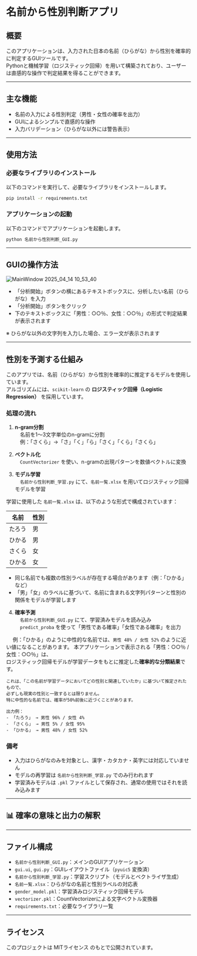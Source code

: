 # 名前から性別判断アプリ

## 概要

このアプリケーションは、入力された日本の名前（ひらがな）から性別を確率的に判定するGUIツールです。  
Pythonと機械学習（ロジスティック回帰）を用いて構築されており、ユーザーは直感的な操作で判定結果を得ることができます。

---

## 主な機能

- 名前の入力による性別判定（男性・女性の確率を出力）
- GUIによるシンプルで直感的な操作
- 入力バリデーション（ひらがな以外には警告表示）

---

## 使用方法

### 必要なライブラリのインストール

以下のコマンドを実行して、必要なライブラリをインストールします。

```bash
pip install -r requirements.txt
```

### アプリケーションの起動

以下のコマンドでアプリケーションを起動します。

```bash
python 名前から性別判断_GUI.py
```

---

## GUIの操作方法

![MainWindow 2025_04_14 10_53_40](https://github.com/user-attachments/assets/91e99106-c0f2-4939-8df9-67d74837db8e)

- 「分析開始」ボタンの横にあるテキストボックスに、分析したい名前（ひらがな）を入力
- 「分析開始」ボタンをクリック
- 下のテキストボックスに「男性：○○％、女性：○○％」の形式で判定結果が表示されます

※ ひらがな以外の文字列を入力した場合、エラー文が表示されます

---

## 性別を予測する仕組み

このアプリでは、名前（ひらがな）から性別を確率的に推定するモデルを使用しています。  
アルゴリズムには、`scikit-learn` の **ロジスティック回帰（Logistic Regression）** を採用しています。

### 処理の流れ

1. **n-gram分割**  
　名前を1～3文字単位のn-gramに分割  
　例：「さくら」→「さ」「く」「ら」「さく」「くら」「さくら」

2. **ベクトル化**  
　`CountVectorizer` を使い、n-gramの出現パターンを数値ベクトルに変換

3. **モデル学習**  
　`名前から性別判断_学習.py` にて、`名前一覧.xlsx` を用いてロジスティック回帰モデルを学習


学習に使用した `名前一覧.xlsx` は、以下のような形式で構成されています：

| 名前   | 性別 |
|--------|------|
| たろう | 男   |
| ひかる | 男   |
| さくら | 女   |
| ひかる | 女   |

- 同じ名前でも複数の性別ラベルが存在する場合があります（例：「ひかる」など）
- 「男」「女」のラベルに基づいて、名前に含まれる文字列パターンと性別の関係をモデルが学習します

4. **確率予測**  
　`名前から性別判断_GUI.py` にて、学習済みモデルを読み込み  
　`predict_proba` を使って「男性である確率」「女性である確率」を出力

　   例：「ひかる」のように中性的な名前では、`男性 48% / 女性 52%` のように近い値になることがあります。
    本アプリケーションで表示される「男性：○○％ / 女性：○○％」は、  
    ロジスティック回帰モデルが学習データをもとに推定した**確率的な分類結果**です。
    
    これは、「この名前が学習データにおいてどの性別と関連していたか」に基づいて推定されたもので、  
    必ずしも現実の性別と一致するとは限りません。  
    特に中性的な名前では、確率が50%前後に近づくことがあります。
    
    出力例：
    - 「たろう」 → 男性 96% / 女性 4%
    - 「さくら」 → 男性 5% / 女性 95%
    - 「ひかる」 → 男性 48% / 女性 52%
    

### 備考

- 入力はひらがなのみを対象とし、漢字・カタカナ・英字には対応していません
- モデルの再学習は `名前から性別判断_学習.py` でのみ行われます
- 学習済みモデルは `.pkl` ファイルとして保存され、通常の使用ではそれを読み込みます

---

## 📊 確率の意味と出力の解釈



---

## ファイル構成

- `名前から性別判断_GUI.py`：メインのGUIアプリケーション
- `gui.ui`, `gui.py`：GUIレイアウトファイル（`pyuic5` 変換済）
- `名前から性別判断_学習.py`：学習スクリプト（モデルとベクトライザ生成）
- `名前一覧.xlsx`：ひらがなの名前と性別ラベルの対応表
- `gender_model.pkl`：学習済みロジスティック回帰モデル
- `vectorizer.pkl`：CountVectorizerによる文字ベクトル変換器
- `requirements.txt`：必要なライブラリ一覧

---

## ライセンス

このプロジェクトは MITライセンス のもとで公開されています。



